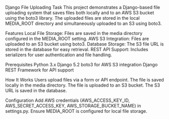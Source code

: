 Django File Uploading Task
This project demonstrates a Django-based file uploading system that saves files both locally and to an AWS S3 bucket using the boto3 library. 
The uploaded files are stored in the local MEDIA_ROOT directory and simultaneously uploaded to an S3 using boto3.

Features
Local File Storage: Files are saved in the media directory configured in the MEDIA_ROOT setting.
AWS S3 Integration: Files are uploaded to an S3 bucket using boto3.
Database Storage: The S3 file URL is stored in the database for easy retrieval.
REST API Support: Includes serializers for user authentication and file handling.


Prerequisites
Python 3.x
Django 5.2
boto3 for AWS S3 integration
Django REST Framework for API support


How It Works
Users upload files via a form or API endpoint.
The file is saved locally in the media directory.
The file is uploaded to an S3 bucket.
The S3 URL is saved in the database.


Configuration
Add AWS credentials (AWS_ACCESS_KEY_ID, AWS_SECRET_ACCESS_KEY, AWS_STORAGE_BUCKET_NAME) in settings.py.
Ensure MEDIA_ROOT is configured for local file storage.

